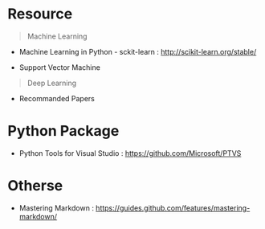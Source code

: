 # Resource

> Machine Learning

* Machine Learning in Python - sckit-learn : http://scikit-learn.org/stable/

* Support Vector Machine

> Deep Learning

* Recommanded Papers


# Python Package
* Python Tools for Visual Studio : https://github.com/Microsoft/PTVS


# Otherse
* Mastering Markdown : https://guides.github.com/features/mastering-markdown/
